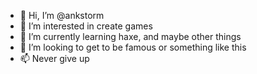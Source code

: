 - 👋 Hi, I’m @ankstorm
- 👀 I’m interested in create games
- 🌱 I’m currently learning haxe, and maybe other things
- 💞️ I’m looking to get to be famous or something like this 
- 📫 Never give up

<!---
ankstorm/ankstorm is a ✨ special ✨ repository because its `README.md` (this file) appears on your GitHub profile.
You can click the Preview link to take a look at your changes.
--->
